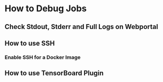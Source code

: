 # How to Debug Jobs

## Check Stdout, Stderr and Full Logs on Webportal

## How to use SSH 

### Enable SSH for a Docker Image

## How to use TensorBoard Plugin